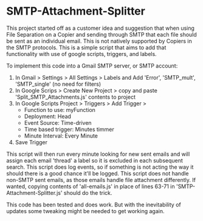 # SMTP-Attachment-Splitter

This project started off as a customer idea and suggestion that when using File Separation on a Copier and sending through SMTP that each file should be sent as an individual email. This is not natively supported by Copiers in the SMTP protocols. This is a simple script that aims to add that functionality with use of google scripts, triggers, and labels.

To implement this code into a Gmail SMTP server, or SMTP account:
  1) In Gmail > Settings > All Settings > Labels and Add 'Error', 'SMTP_mult', 'SMTP_single' (no need for filters)
  2) In Google Scrips > Create New Project > copy and paste 'Split_SMTP_Attachments.js' contents to project
  3) In Google Scripts Project > Triggers > Add Trigger >
     - Function to use: myFunction
     - Deployment: Head
     - Event Source: Time-driven
     - Time based trigger: Minutes timmer
     - Minute Interval: Every Minute
  4) Save Trigger

This script will then run every minute looking for new sent emails and will assign each email 'thread' a label so it is excluded in each subsequent search.
This script does log events, so if something is not acting the way it should there is a good chance it'll be logged.
This script does not handle non-SMTP sent emails, as those emails handle file attachment differently. If wanted, copying contents of 'all-emails.js' in place of lines 63-71 in 'SMTP-Attachment-Splitter.js' should do the trick.

This code has been tested and does work. But with the inevitability of updates some tweaking might be needed to get working again.
